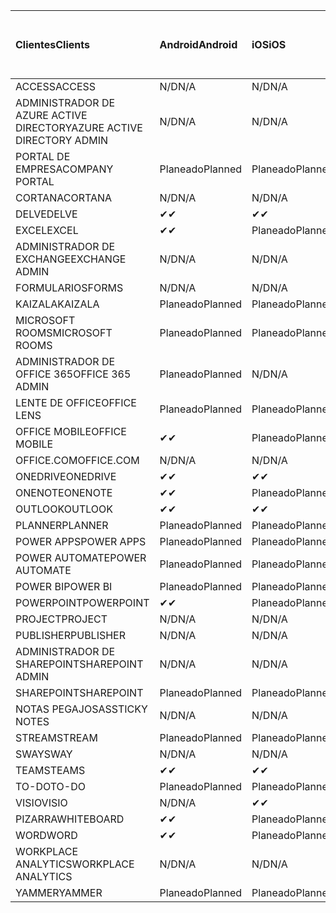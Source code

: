 <!-- This file is generated automatically. Changes made to this file will be overwritten.-->
|<span data-ttu-id="c58f3-101">Clientes</span><span class="sxs-lookup"><span data-stu-id="c58f3-101">Clients</span></span>|<span data-ttu-id="c58f3-102">Android</span><span class="sxs-lookup"><span data-stu-id="c58f3-102">Android</span></span>|<span data-ttu-id="c58f3-103">iOS</span><span class="sxs-lookup"><span data-stu-id="c58f3-103">iOS</span></span>|<span data-ttu-id="c58f3-104">Mac</span><span class="sxs-lookup"><span data-stu-id="c58f3-104">Mac</span></span>|<span data-ttu-id="c58f3-105">Windows 10</span><span class="sxs-lookup"><span data-stu-id="c58f3-105">Windows 10</span></span><br><span data-ttu-id="c58f3-106">Desktop</span><span class="sxs-lookup"><span data-stu-id="c58f3-106">Desktop</span></span>|<span data-ttu-id="c58f3-107">Windows 10</span><span class="sxs-lookup"><span data-stu-id="c58f3-107">Windows 10</span></span><br><span data-ttu-id="c58f3-108">Aplicaciones modernas</span><span class="sxs-lookup"><span data-stu-id="c58f3-108">Modern Apps</span></span>|
|:-|:-|:-|:-|:-|:-|
|<span data-ttu-id="c58f3-109">ACCESS</span><span class="sxs-lookup"><span data-stu-id="c58f3-109">ACCESS</span></span>|<span data-ttu-id="c58f3-110">N/D</span><span class="sxs-lookup"><span data-stu-id="c58f3-110">N/A</span></span>|<span data-ttu-id="c58f3-111">N/D</span><span class="sxs-lookup"><span data-stu-id="c58f3-111">N/A</span></span>|<span data-ttu-id="c58f3-112">N/D</span><span class="sxs-lookup"><span data-stu-id="c58f3-112">N/A</span></span>|<span data-ttu-id="c58f3-113">Planeado</span><span class="sxs-lookup"><span data-stu-id="c58f3-113">Planned</span></span>|<span data-ttu-id="c58f3-114">N/D</span><span class="sxs-lookup"><span data-stu-id="c58f3-114">N/A</span></span>|
|<span data-ttu-id="c58f3-115">ADMINISTRADOR DE AZURE ACTIVE DIRECTORY</span><span class="sxs-lookup"><span data-stu-id="c58f3-115">AZURE ACTIVE DIRECTORY ADMIN</span></span>|<span data-ttu-id="c58f3-116">N/D</span><span class="sxs-lookup"><span data-stu-id="c58f3-116">N/A</span></span>|<span data-ttu-id="c58f3-117">N/D</span><span class="sxs-lookup"><span data-stu-id="c58f3-117">N/A</span></span>|<span data-ttu-id="c58f3-118">N/D</span><span class="sxs-lookup"><span data-stu-id="c58f3-118">N/A</span></span>|<span data-ttu-id="c58f3-119">Planeado</span><span class="sxs-lookup"><span data-stu-id="c58f3-119">Planned</span></span>|<span data-ttu-id="c58f3-120">N/D</span><span class="sxs-lookup"><span data-stu-id="c58f3-120">N/A</span></span>|
|<span data-ttu-id="c58f3-121">PORTAL DE EMPRESA</span><span class="sxs-lookup"><span data-stu-id="c58f3-121">COMPANY PORTAL</span></span>|<span data-ttu-id="c58f3-122">Planeado</span><span class="sxs-lookup"><span data-stu-id="c58f3-122">Planned</span></span>|<span data-ttu-id="c58f3-123">Planeado</span><span class="sxs-lookup"><span data-stu-id="c58f3-123">Planned</span></span>|<span data-ttu-id="c58f3-124">Planeado</span><span class="sxs-lookup"><span data-stu-id="c58f3-124">Planned</span></span>|<span data-ttu-id="c58f3-125">N/D</span><span class="sxs-lookup"><span data-stu-id="c58f3-125">N/A</span></span>|<span data-ttu-id="c58f3-126">Planeado</span><span class="sxs-lookup"><span data-stu-id="c58f3-126">Planned</span></span>|
|<span data-ttu-id="c58f3-127">CORTANA</span><span class="sxs-lookup"><span data-stu-id="c58f3-127">CORTANA</span></span>|<span data-ttu-id="c58f3-128">N/D</span><span class="sxs-lookup"><span data-stu-id="c58f3-128">N/A</span></span>|<span data-ttu-id="c58f3-129">N/D</span><span class="sxs-lookup"><span data-stu-id="c58f3-129">N/A</span></span>|<span data-ttu-id="c58f3-130">N/D</span><span class="sxs-lookup"><span data-stu-id="c58f3-130">N/A</span></span>|<span data-ttu-id="c58f3-131">N/D</span><span class="sxs-lookup"><span data-stu-id="c58f3-131">N/A</span></span>|<span data-ttu-id="c58f3-132">Planeado</span><span class="sxs-lookup"><span data-stu-id="c58f3-132">Planned</span></span>|
|<span data-ttu-id="c58f3-133">DELVE</span><span class="sxs-lookup"><span data-stu-id="c58f3-133">DELVE</span></span>|<span data-ttu-id="c58f3-134">✔</span><span class="sxs-lookup"><span data-stu-id="c58f3-134">✔</span></span>|<span data-ttu-id="c58f3-135">✔</span><span class="sxs-lookup"><span data-stu-id="c58f3-135">✔</span></span>|<span data-ttu-id="c58f3-136">N/D</span><span class="sxs-lookup"><span data-stu-id="c58f3-136">N/A</span></span>|<span data-ttu-id="c58f3-137">N/D</span><span class="sxs-lookup"><span data-stu-id="c58f3-137">N/A</span></span>|<span data-ttu-id="c58f3-138">N/D</span><span class="sxs-lookup"><span data-stu-id="c58f3-138">N/A</span></span>|
|<span data-ttu-id="c58f3-139">EXCEL</span><span class="sxs-lookup"><span data-stu-id="c58f3-139">EXCEL</span></span>|<span data-ttu-id="c58f3-140">✔</span><span class="sxs-lookup"><span data-stu-id="c58f3-140">✔</span></span>|<span data-ttu-id="c58f3-141">Planeado</span><span class="sxs-lookup"><span data-stu-id="c58f3-141">Planned</span></span>|<span data-ttu-id="c58f3-142">Planeado</span><span class="sxs-lookup"><span data-stu-id="c58f3-142">Planned</span></span>|<span data-ttu-id="c58f3-143">Planeado</span><span class="sxs-lookup"><span data-stu-id="c58f3-143">Planned</span></span>|<span data-ttu-id="c58f3-144">N/D</span><span class="sxs-lookup"><span data-stu-id="c58f3-144">N/A</span></span>|
|<span data-ttu-id="c58f3-145">ADMINISTRADOR DE EXCHANGE</span><span class="sxs-lookup"><span data-stu-id="c58f3-145">EXCHANGE ADMIN</span></span>|<span data-ttu-id="c58f3-146">N/D</span><span class="sxs-lookup"><span data-stu-id="c58f3-146">N/A</span></span>|<span data-ttu-id="c58f3-147">N/D</span><span class="sxs-lookup"><span data-stu-id="c58f3-147">N/A</span></span>|<span data-ttu-id="c58f3-148">N/D</span><span class="sxs-lookup"><span data-stu-id="c58f3-148">N/A</span></span>|<span data-ttu-id="c58f3-149">✔</span><span class="sxs-lookup"><span data-stu-id="c58f3-149">✔</span></span>|<span data-ttu-id="c58f3-150">N/D</span><span class="sxs-lookup"><span data-stu-id="c58f3-150">N/A</span></span>|
|<span data-ttu-id="c58f3-151">FORMULARIOS</span><span class="sxs-lookup"><span data-stu-id="c58f3-151">FORMS</span></span>|<span data-ttu-id="c58f3-152">N/D</span><span class="sxs-lookup"><span data-stu-id="c58f3-152">N/A</span></span>|<span data-ttu-id="c58f3-153">N/D</span><span class="sxs-lookup"><span data-stu-id="c58f3-153">N/A</span></span>|<span data-ttu-id="c58f3-154">N/D</span><span class="sxs-lookup"><span data-stu-id="c58f3-154">N/A</span></span>|<span data-ttu-id="c58f3-155">N/D</span><span class="sxs-lookup"><span data-stu-id="c58f3-155">N/A</span></span>|<span data-ttu-id="c58f3-156">N/D</span><span class="sxs-lookup"><span data-stu-id="c58f3-156">N/A</span></span>|
|<span data-ttu-id="c58f3-157">KAIZALA</span><span class="sxs-lookup"><span data-stu-id="c58f3-157">KAIZALA</span></span>|<span data-ttu-id="c58f3-158">Planeado</span><span class="sxs-lookup"><span data-stu-id="c58f3-158">Planned</span></span>|<span data-ttu-id="c58f3-159">Planeado</span><span class="sxs-lookup"><span data-stu-id="c58f3-159">Planned</span></span>|<span data-ttu-id="c58f3-160">N/D</span><span class="sxs-lookup"><span data-stu-id="c58f3-160">N/A</span></span>|<span data-ttu-id="c58f3-161">N/D</span><span class="sxs-lookup"><span data-stu-id="c58f3-161">N/A</span></span>|<span data-ttu-id="c58f3-162">N/D</span><span class="sxs-lookup"><span data-stu-id="c58f3-162">N/A</span></span>|
|<span data-ttu-id="c58f3-163">MICROSOFT ROOMS</span><span class="sxs-lookup"><span data-stu-id="c58f3-163">MICROSOFT ROOMS</span></span>|<span data-ttu-id="c58f3-164">Planeado</span><span class="sxs-lookup"><span data-stu-id="c58f3-164">Planned</span></span>|<span data-ttu-id="c58f3-165">Planeado</span><span class="sxs-lookup"><span data-stu-id="c58f3-165">Planned</span></span>|<span data-ttu-id="c58f3-166">N/D</span><span class="sxs-lookup"><span data-stu-id="c58f3-166">N/A</span></span>|<span data-ttu-id="c58f3-167">N/D</span><span class="sxs-lookup"><span data-stu-id="c58f3-167">N/A</span></span>|<span data-ttu-id="c58f3-168">N/D</span><span class="sxs-lookup"><span data-stu-id="c58f3-168">N/A</span></span>|
|<span data-ttu-id="c58f3-169">ADMINISTRADOR DE OFFICE 365</span><span class="sxs-lookup"><span data-stu-id="c58f3-169">OFFICE 365 ADMIN</span></span>|<span data-ttu-id="c58f3-170">Planeado</span><span class="sxs-lookup"><span data-stu-id="c58f3-170">Planned</span></span>|<span data-ttu-id="c58f3-171">N/D</span><span class="sxs-lookup"><span data-stu-id="c58f3-171">N/A</span></span>|<span data-ttu-id="c58f3-172">N/D</span><span class="sxs-lookup"><span data-stu-id="c58f3-172">N/A</span></span>|<span data-ttu-id="c58f3-173">N/D</span><span class="sxs-lookup"><span data-stu-id="c58f3-173">N/A</span></span>|<span data-ttu-id="c58f3-174">N/D</span><span class="sxs-lookup"><span data-stu-id="c58f3-174">N/A</span></span>|
|<span data-ttu-id="c58f3-175">LENTE DE OFFICE</span><span class="sxs-lookup"><span data-stu-id="c58f3-175">OFFICE LENS</span></span>|<span data-ttu-id="c58f3-176">Planeado</span><span class="sxs-lookup"><span data-stu-id="c58f3-176">Planned</span></span>|<span data-ttu-id="c58f3-177">Planeado</span><span class="sxs-lookup"><span data-stu-id="c58f3-177">Planned</span></span>|<span data-ttu-id="c58f3-178">N/D</span><span class="sxs-lookup"><span data-stu-id="c58f3-178">N/A</span></span>|<span data-ttu-id="c58f3-179">N/D</span><span class="sxs-lookup"><span data-stu-id="c58f3-179">N/A</span></span>|<span data-ttu-id="c58f3-180">N/D</span><span class="sxs-lookup"><span data-stu-id="c58f3-180">N/A</span></span>|
|<span data-ttu-id="c58f3-181">OFFICE MOBILE</span><span class="sxs-lookup"><span data-stu-id="c58f3-181">OFFICE MOBILE</span></span>|<span data-ttu-id="c58f3-182">✔</span><span class="sxs-lookup"><span data-stu-id="c58f3-182">✔</span></span>|<span data-ttu-id="c58f3-183">Planeado</span><span class="sxs-lookup"><span data-stu-id="c58f3-183">Planned</span></span>|<span data-ttu-id="c58f3-184">N/D</span><span class="sxs-lookup"><span data-stu-id="c58f3-184">N/A</span></span>|<span data-ttu-id="c58f3-185">N/D</span><span class="sxs-lookup"><span data-stu-id="c58f3-185">N/A</span></span>|<span data-ttu-id="c58f3-186">N/D</span><span class="sxs-lookup"><span data-stu-id="c58f3-186">N/A</span></span>|
|<span data-ttu-id="c58f3-187">OFFICE.COM</span><span class="sxs-lookup"><span data-stu-id="c58f3-187">OFFICE.COM</span></span>|<span data-ttu-id="c58f3-188">N/D</span><span class="sxs-lookup"><span data-stu-id="c58f3-188">N/A</span></span>|<span data-ttu-id="c58f3-189">N/D</span><span class="sxs-lookup"><span data-stu-id="c58f3-189">N/A</span></span>|<span data-ttu-id="c58f3-190">N/D</span><span class="sxs-lookup"><span data-stu-id="c58f3-190">N/A</span></span>|<span data-ttu-id="c58f3-191">N/D</span><span class="sxs-lookup"><span data-stu-id="c58f3-191">N/A</span></span>|<span data-ttu-id="c58f3-192">Planeado</span><span class="sxs-lookup"><span data-stu-id="c58f3-192">Planned</span></span>|
|<span data-ttu-id="c58f3-193">ONEDRIVE</span><span class="sxs-lookup"><span data-stu-id="c58f3-193">ONEDRIVE</span></span>|<span data-ttu-id="c58f3-194">✔</span><span class="sxs-lookup"><span data-stu-id="c58f3-194">✔</span></span>|<span data-ttu-id="c58f3-195">✔</span><span class="sxs-lookup"><span data-stu-id="c58f3-195">✔</span></span>|<span data-ttu-id="c58f3-196">✔</span><span class="sxs-lookup"><span data-stu-id="c58f3-196">✔</span></span>|<span data-ttu-id="c58f3-197">✔</span><span class="sxs-lookup"><span data-stu-id="c58f3-197">✔</span></span>|<span data-ttu-id="c58f3-198">Planeado</span><span class="sxs-lookup"><span data-stu-id="c58f3-198">Planned</span></span>|
|<span data-ttu-id="c58f3-199">ONENOTE</span><span class="sxs-lookup"><span data-stu-id="c58f3-199">ONENOTE</span></span>|<span data-ttu-id="c58f3-200">✔</span><span class="sxs-lookup"><span data-stu-id="c58f3-200">✔</span></span>|<span data-ttu-id="c58f3-201">Planeado</span><span class="sxs-lookup"><span data-stu-id="c58f3-201">Planned</span></span>|<span data-ttu-id="c58f3-202">Planeado</span><span class="sxs-lookup"><span data-stu-id="c58f3-202">Planned</span></span>|<span data-ttu-id="c58f3-203">Planeado</span><span class="sxs-lookup"><span data-stu-id="c58f3-203">Planned</span></span>|<span data-ttu-id="c58f3-204">Planeado</span><span class="sxs-lookup"><span data-stu-id="c58f3-204">Planned</span></span>|
|<span data-ttu-id="c58f3-205">OUTLOOK</span><span class="sxs-lookup"><span data-stu-id="c58f3-205">OUTLOOK</span></span>|<span data-ttu-id="c58f3-206">✔</span><span class="sxs-lookup"><span data-stu-id="c58f3-206">✔</span></span>|<span data-ttu-id="c58f3-207">✔</span><span class="sxs-lookup"><span data-stu-id="c58f3-207">✔</span></span>|<span data-ttu-id="c58f3-208">Planeado</span><span class="sxs-lookup"><span data-stu-id="c58f3-208">Planned</span></span>|<span data-ttu-id="c58f3-209">Planeado</span><span class="sxs-lookup"><span data-stu-id="c58f3-209">Planned</span></span>|<span data-ttu-id="c58f3-210">Planeado</span><span class="sxs-lookup"><span data-stu-id="c58f3-210">Planned</span></span>|
|<span data-ttu-id="c58f3-211">PLANNER</span><span class="sxs-lookup"><span data-stu-id="c58f3-211">PLANNER</span></span>|<span data-ttu-id="c58f3-212">Planeado</span><span class="sxs-lookup"><span data-stu-id="c58f3-212">Planned</span></span>|<span data-ttu-id="c58f3-213">Planeado</span><span class="sxs-lookup"><span data-stu-id="c58f3-213">Planned</span></span>|<span data-ttu-id="c58f3-214">N/D</span><span class="sxs-lookup"><span data-stu-id="c58f3-214">N/A</span></span>|<span data-ttu-id="c58f3-215">N/D</span><span class="sxs-lookup"><span data-stu-id="c58f3-215">N/A</span></span>|<span data-ttu-id="c58f3-216">N/D</span><span class="sxs-lookup"><span data-stu-id="c58f3-216">N/A</span></span>|
|<span data-ttu-id="c58f3-217">POWER APPS</span><span class="sxs-lookup"><span data-stu-id="c58f3-217">POWER APPS</span></span>|<span data-ttu-id="c58f3-218">Planeado</span><span class="sxs-lookup"><span data-stu-id="c58f3-218">Planned</span></span>|<span data-ttu-id="c58f3-219">Planeado</span><span class="sxs-lookup"><span data-stu-id="c58f3-219">Planned</span></span>|<span data-ttu-id="c58f3-220">N/D</span><span class="sxs-lookup"><span data-stu-id="c58f3-220">N/A</span></span>|<span data-ttu-id="c58f3-221">N/D</span><span class="sxs-lookup"><span data-stu-id="c58f3-221">N/A</span></span>|<span data-ttu-id="c58f3-222">Planeado</span><span class="sxs-lookup"><span data-stu-id="c58f3-222">Planned</span></span>|
|<span data-ttu-id="c58f3-223">POWER AUTOMATE</span><span class="sxs-lookup"><span data-stu-id="c58f3-223">POWER AUTOMATE</span></span>|<span data-ttu-id="c58f3-224">Planeado</span><span class="sxs-lookup"><span data-stu-id="c58f3-224">Planned</span></span>|<span data-ttu-id="c58f3-225">Planeado</span><span class="sxs-lookup"><span data-stu-id="c58f3-225">Planned</span></span>|<span data-ttu-id="c58f3-226">N/D</span><span class="sxs-lookup"><span data-stu-id="c58f3-226">N/A</span></span>|<span data-ttu-id="c58f3-227">N/D</span><span class="sxs-lookup"><span data-stu-id="c58f3-227">N/A</span></span>|<span data-ttu-id="c58f3-228">N/D</span><span class="sxs-lookup"><span data-stu-id="c58f3-228">N/A</span></span>|
|<span data-ttu-id="c58f3-229">POWER BI</span><span class="sxs-lookup"><span data-stu-id="c58f3-229">POWER BI</span></span>|<span data-ttu-id="c58f3-230">Planeado</span><span class="sxs-lookup"><span data-stu-id="c58f3-230">Planned</span></span>|<span data-ttu-id="c58f3-231">Planeado</span><span class="sxs-lookup"><span data-stu-id="c58f3-231">Planned</span></span>|<span data-ttu-id="c58f3-232">N/D</span><span class="sxs-lookup"><span data-stu-id="c58f3-232">N/A</span></span>|<span data-ttu-id="c58f3-233">Planeado</span><span class="sxs-lookup"><span data-stu-id="c58f3-233">Planned</span></span>|<span data-ttu-id="c58f3-234">Planeado</span><span class="sxs-lookup"><span data-stu-id="c58f3-234">Planned</span></span>|
|<span data-ttu-id="c58f3-235">POWERPOINT</span><span class="sxs-lookup"><span data-stu-id="c58f3-235">POWERPOINT</span></span>|<span data-ttu-id="c58f3-236">✔</span><span class="sxs-lookup"><span data-stu-id="c58f3-236">✔</span></span>|<span data-ttu-id="c58f3-237">Planeado</span><span class="sxs-lookup"><span data-stu-id="c58f3-237">Planned</span></span>|<span data-ttu-id="c58f3-238">Planeado</span><span class="sxs-lookup"><span data-stu-id="c58f3-238">Planned</span></span>|<span data-ttu-id="c58f3-239">Planeado</span><span class="sxs-lookup"><span data-stu-id="c58f3-239">Planned</span></span>|<span data-ttu-id="c58f3-240">N/D</span><span class="sxs-lookup"><span data-stu-id="c58f3-240">N/A</span></span>|
|<span data-ttu-id="c58f3-241">PROJECT</span><span class="sxs-lookup"><span data-stu-id="c58f3-241">PROJECT</span></span>|<span data-ttu-id="c58f3-242">N/D</span><span class="sxs-lookup"><span data-stu-id="c58f3-242">N/A</span></span>|<span data-ttu-id="c58f3-243">N/D</span><span class="sxs-lookup"><span data-stu-id="c58f3-243">N/A</span></span>|<span data-ttu-id="c58f3-244">N/D</span><span class="sxs-lookup"><span data-stu-id="c58f3-244">N/A</span></span>|<span data-ttu-id="c58f3-245">Planeado</span><span class="sxs-lookup"><span data-stu-id="c58f3-245">Planned</span></span>|<span data-ttu-id="c58f3-246">N/D</span><span class="sxs-lookup"><span data-stu-id="c58f3-246">N/A</span></span>|
|<span data-ttu-id="c58f3-247">PUBLISHER</span><span class="sxs-lookup"><span data-stu-id="c58f3-247">PUBLISHER</span></span>|<span data-ttu-id="c58f3-248">N/D</span><span class="sxs-lookup"><span data-stu-id="c58f3-248">N/A</span></span>|<span data-ttu-id="c58f3-249">N/D</span><span class="sxs-lookup"><span data-stu-id="c58f3-249">N/A</span></span>|<span data-ttu-id="c58f3-250">N/D</span><span class="sxs-lookup"><span data-stu-id="c58f3-250">N/A</span></span>|<span data-ttu-id="c58f3-251">✔</span><span class="sxs-lookup"><span data-stu-id="c58f3-251">✔</span></span>|<span data-ttu-id="c58f3-252">N/D</span><span class="sxs-lookup"><span data-stu-id="c58f3-252">N/A</span></span>|
|<span data-ttu-id="c58f3-253">ADMINISTRADOR DE SHAREPOINT</span><span class="sxs-lookup"><span data-stu-id="c58f3-253">SHAREPOINT ADMIN</span></span>|<span data-ttu-id="c58f3-254">N/D</span><span class="sxs-lookup"><span data-stu-id="c58f3-254">N/A</span></span>|<span data-ttu-id="c58f3-255">N/D</span><span class="sxs-lookup"><span data-stu-id="c58f3-255">N/A</span></span>|<span data-ttu-id="c58f3-256">N/D</span><span class="sxs-lookup"><span data-stu-id="c58f3-256">N/A</span></span>|<span data-ttu-id="c58f3-257">Planeado</span><span class="sxs-lookup"><span data-stu-id="c58f3-257">Planned</span></span>|<span data-ttu-id="c58f3-258">N/D</span><span class="sxs-lookup"><span data-stu-id="c58f3-258">N/A</span></span>|
|<span data-ttu-id="c58f3-259">SHAREPOINT</span><span class="sxs-lookup"><span data-stu-id="c58f3-259">SHAREPOINT</span></span>|<span data-ttu-id="c58f3-260">Planeado</span><span class="sxs-lookup"><span data-stu-id="c58f3-260">Planned</span></span>|<span data-ttu-id="c58f3-261">Planeado</span><span class="sxs-lookup"><span data-stu-id="c58f3-261">Planned</span></span>|<span data-ttu-id="c58f3-262">N/D</span><span class="sxs-lookup"><span data-stu-id="c58f3-262">N/A</span></span>|<span data-ttu-id="c58f3-263">N/D</span><span class="sxs-lookup"><span data-stu-id="c58f3-263">N/A</span></span>|<span data-ttu-id="c58f3-264">N/D</span><span class="sxs-lookup"><span data-stu-id="c58f3-264">N/A</span></span>|
|<span data-ttu-id="c58f3-265">NOTAS PEGAJOSAS</span><span class="sxs-lookup"><span data-stu-id="c58f3-265">STICKY NOTES</span></span>|<span data-ttu-id="c58f3-266">N/D</span><span class="sxs-lookup"><span data-stu-id="c58f3-266">N/A</span></span>|<span data-ttu-id="c58f3-267">N/D</span><span class="sxs-lookup"><span data-stu-id="c58f3-267">N/A</span></span>|<span data-ttu-id="c58f3-268">N/D</span><span class="sxs-lookup"><span data-stu-id="c58f3-268">N/A</span></span>|<span data-ttu-id="c58f3-269">N/D</span><span class="sxs-lookup"><span data-stu-id="c58f3-269">N/A</span></span>|<span data-ttu-id="c58f3-270">Planeado</span><span class="sxs-lookup"><span data-stu-id="c58f3-270">Planned</span></span>|
|<span data-ttu-id="c58f3-271">STREAM</span><span class="sxs-lookup"><span data-stu-id="c58f3-271">STREAM</span></span>|<span data-ttu-id="c58f3-272">Planeado</span><span class="sxs-lookup"><span data-stu-id="c58f3-272">Planned</span></span>|<span data-ttu-id="c58f3-273">Planeado</span><span class="sxs-lookup"><span data-stu-id="c58f3-273">Planned</span></span>|<span data-ttu-id="c58f3-274">N/D</span><span class="sxs-lookup"><span data-stu-id="c58f3-274">N/A</span></span>|<span data-ttu-id="c58f3-275">N/D</span><span class="sxs-lookup"><span data-stu-id="c58f3-275">N/A</span></span>|<span data-ttu-id="c58f3-276">N/D</span><span class="sxs-lookup"><span data-stu-id="c58f3-276">N/A</span></span>|
|<span data-ttu-id="c58f3-277">SWAY</span><span class="sxs-lookup"><span data-stu-id="c58f3-277">SWAY</span></span>|<span data-ttu-id="c58f3-278">N/D</span><span class="sxs-lookup"><span data-stu-id="c58f3-278">N/A</span></span>|<span data-ttu-id="c58f3-279">N/D</span><span class="sxs-lookup"><span data-stu-id="c58f3-279">N/A</span></span>|<span data-ttu-id="c58f3-280">N/D</span><span class="sxs-lookup"><span data-stu-id="c58f3-280">N/A</span></span>|<span data-ttu-id="c58f3-281">N/D</span><span class="sxs-lookup"><span data-stu-id="c58f3-281">N/A</span></span>|<span data-ttu-id="c58f3-282">Planeado</span><span class="sxs-lookup"><span data-stu-id="c58f3-282">Planned</span></span>|
|<span data-ttu-id="c58f3-283">TEAMS</span><span class="sxs-lookup"><span data-stu-id="c58f3-283">TEAMS</span></span>|<span data-ttu-id="c58f3-284">✔</span><span class="sxs-lookup"><span data-stu-id="c58f3-284">✔</span></span>|<span data-ttu-id="c58f3-285">✔</span><span class="sxs-lookup"><span data-stu-id="c58f3-285">✔</span></span>|<span data-ttu-id="c58f3-286">✔</span><span class="sxs-lookup"><span data-stu-id="c58f3-286">✔</span></span>|<span data-ttu-id="c58f3-287">✔</span><span class="sxs-lookup"><span data-stu-id="c58f3-287">✔</span></span>|<span data-ttu-id="c58f3-288">N/D</span><span class="sxs-lookup"><span data-stu-id="c58f3-288">N/A</span></span>|
|<span data-ttu-id="c58f3-289">TO-DO</span><span class="sxs-lookup"><span data-stu-id="c58f3-289">TO-DO</span></span>|<span data-ttu-id="c58f3-290">Planeado</span><span class="sxs-lookup"><span data-stu-id="c58f3-290">Planned</span></span>|<span data-ttu-id="c58f3-291">Planeado</span><span class="sxs-lookup"><span data-stu-id="c58f3-291">Planned</span></span>|<span data-ttu-id="c58f3-292">Planeado</span><span class="sxs-lookup"><span data-stu-id="c58f3-292">Planned</span></span>|<span data-ttu-id="c58f3-293">N/D</span><span class="sxs-lookup"><span data-stu-id="c58f3-293">N/A</span></span>|<span data-ttu-id="c58f3-294">Planeado</span><span class="sxs-lookup"><span data-stu-id="c58f3-294">Planned</span></span>|
|<span data-ttu-id="c58f3-295">VISIO</span><span class="sxs-lookup"><span data-stu-id="c58f3-295">VISIO</span></span>|<span data-ttu-id="c58f3-296">N/D</span><span class="sxs-lookup"><span data-stu-id="c58f3-296">N/A</span></span>|<span data-ttu-id="c58f3-297">✔</span><span class="sxs-lookup"><span data-stu-id="c58f3-297">✔</span></span>|<span data-ttu-id="c58f3-298">N/D</span><span class="sxs-lookup"><span data-stu-id="c58f3-298">N/A</span></span>|<span data-ttu-id="c58f3-299">Planeado</span><span class="sxs-lookup"><span data-stu-id="c58f3-299">Planned</span></span>|<span data-ttu-id="c58f3-300">N/D</span><span class="sxs-lookup"><span data-stu-id="c58f3-300">N/A</span></span>|
|<span data-ttu-id="c58f3-301">PIZARRA</span><span class="sxs-lookup"><span data-stu-id="c58f3-301">WHITEBOARD</span></span>|<span data-ttu-id="c58f3-302">✔</span><span class="sxs-lookup"><span data-stu-id="c58f3-302">✔</span></span>|<span data-ttu-id="c58f3-303">Planeado</span><span class="sxs-lookup"><span data-stu-id="c58f3-303">Planned</span></span>|<span data-ttu-id="c58f3-304">N/D</span><span class="sxs-lookup"><span data-stu-id="c58f3-304">N/A</span></span>|<span data-ttu-id="c58f3-305">N/D</span><span class="sxs-lookup"><span data-stu-id="c58f3-305">N/A</span></span>|<span data-ttu-id="c58f3-306">Planeado</span><span class="sxs-lookup"><span data-stu-id="c58f3-306">Planned</span></span>|
|<span data-ttu-id="c58f3-307">WORD</span><span class="sxs-lookup"><span data-stu-id="c58f3-307">WORD</span></span>|<span data-ttu-id="c58f3-308">✔</span><span class="sxs-lookup"><span data-stu-id="c58f3-308">✔</span></span>|<span data-ttu-id="c58f3-309">Planeado</span><span class="sxs-lookup"><span data-stu-id="c58f3-309">Planned</span></span>|<span data-ttu-id="c58f3-310">Planeado</span><span class="sxs-lookup"><span data-stu-id="c58f3-310">Planned</span></span>|<span data-ttu-id="c58f3-311">Planeado</span><span class="sxs-lookup"><span data-stu-id="c58f3-311">Planned</span></span>|<span data-ttu-id="c58f3-312">N/D</span><span class="sxs-lookup"><span data-stu-id="c58f3-312">N/A</span></span>|
|<span data-ttu-id="c58f3-313">WORKPLACE ANALYTICS</span><span class="sxs-lookup"><span data-stu-id="c58f3-313">WORKPLACE ANALYTICS</span></span>|<span data-ttu-id="c58f3-314">N/D</span><span class="sxs-lookup"><span data-stu-id="c58f3-314">N/A</span></span>|<span data-ttu-id="c58f3-315">N/D</span><span class="sxs-lookup"><span data-stu-id="c58f3-315">N/A</span></span>|<span data-ttu-id="c58f3-316">N/D</span><span class="sxs-lookup"><span data-stu-id="c58f3-316">N/A</span></span>|<span data-ttu-id="c58f3-317">N/D</span><span class="sxs-lookup"><span data-stu-id="c58f3-317">N/A</span></span>|<span data-ttu-id="c58f3-318">N/D</span><span class="sxs-lookup"><span data-stu-id="c58f3-318">N/A</span></span>|
|<span data-ttu-id="c58f3-319">YAMMER</span><span class="sxs-lookup"><span data-stu-id="c58f3-319">YAMMER</span></span>|<span data-ttu-id="c58f3-320">Planeado</span><span class="sxs-lookup"><span data-stu-id="c58f3-320">Planned</span></span>|<span data-ttu-id="c58f3-321">Planeado</span><span class="sxs-lookup"><span data-stu-id="c58f3-321">Planned</span></span>|<span data-ttu-id="c58f3-322">Planeado</span><span class="sxs-lookup"><span data-stu-id="c58f3-322">Planned</span></span>|<span data-ttu-id="c58f3-323">Planeado</span><span class="sxs-lookup"><span data-stu-id="c58f3-323">Planned</span></span>|<span data-ttu-id="c58f3-324">N/D</span><span class="sxs-lookup"><span data-stu-id="c58f3-324">N/A</span></span>|
